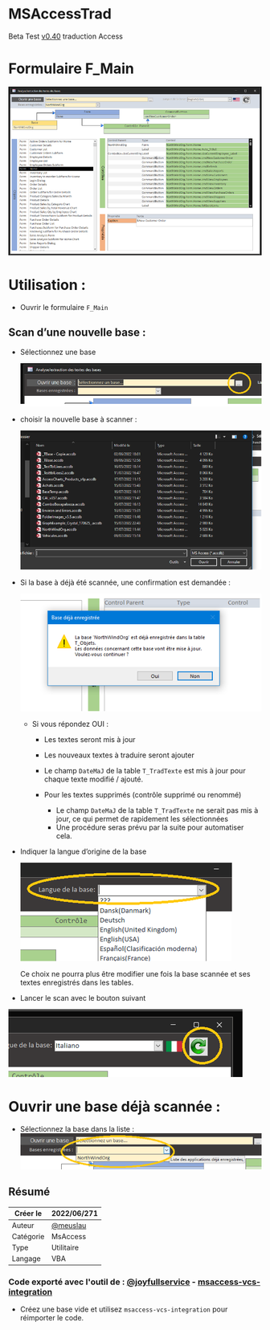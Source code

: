 # MSAccessTrad

Beta Test [v0.40](https://github.com/meuslaur/MSAccess-Trad/tree/beta) traduction Access

# Formulaire F_Main

![Formulaire de démarrage](Doc/F_Main01.png)

# Utilisation :

- Ouvrir le formulaire `F_Main`

## Scan d’une nouvelle base :

- Sélectionnez une base

    ![Image01](Doc/Utilisation-01.png)

- choisir la nouvelle base à scanner :

    ![Image03](Doc/Utilisation-05.png)

- Si la base à déjà été scannée, une confirmation est demandée :

    ![Image02](Doc/Utilisation-02.png)

    - Si vous répondez OUI :

		- Les textes seront mis à jour
		- Les nouveaux textes à traduire seront ajouter
		- Le champ  `DateMaJ` de la table `T_TradTexte` est mis à jour pour chaque texte modifié / ajouté.
		- Pour les textes supprimés (contrôle supprimé ou renommé)

			- Le champ `DateMaJ` de la table `T_TradTexte` ne serait pas mis à jour, 
            ce qui permet de rapidement les sélectionnées
			- Une procédure seras prévu par la suite pour automatiser cela.

- Indiquer la langue d’origine de la base

    ![Image03](Doc/Utilisation-03.png)
    
	Ce choix ne pourra plus être modifier une fois la base scannée et ses textes enregistrés dans les tables.

- Lancer le scan avec le bouton suivant

![Image04](Doc/Utilisation-04.png)

# Ouvrir une base déjà scannée :
- Sélectionnez la base dans la liste :
![Image08](Doc/Utilisation-08.png)

## Résumé

|   Créer le|   2022/06/271|
| - | - |
|   Auteur| [@meuslau](https://github.com/meuslaur)|
|   Catégorie|   MsAccess|
|   Type|   Utilitaire|
|   Langage|   VBA|

### Code exporté avec l'outil de : [@joyfullservice](https://github.com/joyfullservice) - [msaccess-vcs-integration](https://github.com/joyfullservice/msaccess-vcs-integration)

- Créez une base vide et utilisez `msaccess-vcs-integration` pour réimporter le code.
